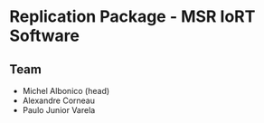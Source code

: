 # Replication Package - MSR IoRT Software
## Team
- Michel Albonico (head)
- Alexandre Corneau
- Paulo Junior Varela

